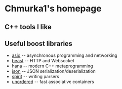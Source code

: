 # Chmurka1's homepage

## C++ tools I like

## Useful boost libraries

* [asio](https://github.com/boostorg/asio) -- asynchronous programming and networking
* [beast](https://github.com/boostorg/beast) -- HTTP and Websocket
* [hana](https://github.com/boostorg/hana) -- modern C++ metaprogramming
* [json](https://github.com/boostorg/json) -- JSON serialization/deserialization
* [spirit](https://github.com/boostorg/spirit) -- writing parsers
* [unordered](https://github.com/boostorg/unordered) -- fast associative containers
